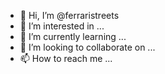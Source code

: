 - 👋 Hi, I’m @ferraristreets
- 👀 I’m interested in ...
- 🌱 I’m currently learning ...
- 💞️ I’m looking to collaborate on ...
- 📫 How to reach me ...

<!---
ferraristreets/ferraristreets is a ✨ special ✨ repository because its `README.md` (this file) appears on your GitHub profile.
You can click the Preview link to take a look at your changes.
--->
